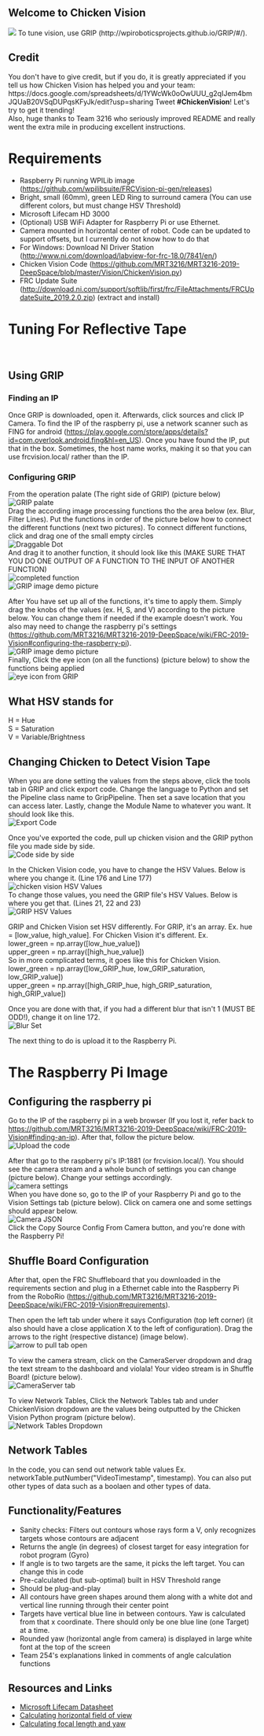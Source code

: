 <h2> Welcome to Chicken Vision </h2>
<img src="https://github.com/team3997/ChickenVision/blob/master/StickerVision.svg"/>
To tune vision, use GRIP (http://wpiroboticsprojects.github.io/GRIP/#/).
<h2> Credit </h2>
You don't have to give credit, but if you do, it is greatly appreciated if you tell us how Chicken Vision has helped you and your team: https://docs.google.com/spreadsheets/d/1YWcWk0oOwUUU_g2qIJem4bmJQUaB20VSqDUPqsKFyJk/edit?usp=sharing
Tweet <b>#ChickenVision</b>! Let's try to get it trending!
 <br/>Also, huge thanks to Team 3216 who seriously improved README and really went the extra mile in producing excellent instructions.

# Requirements
* Raspberry Pi running WPILib image (https://github.com/wpilibsuite/FRCVision-pi-gen/releases)
* Bright, small (60mm), green LED Ring to surround camera (You can use different colors, but must change HSV Threshold)
* Microsoft Lifecam HD 3000
* (Optional) USB WiFi Adapter for Raspberry Pi or use Ethernet.
* Camera mounted in horizontal center of robot. Code can be updated to support offsets, but I currently do not know how to do that
* For Windows: Download NI Driver Station (http://www.ni.com/download/labview-for-frc-18.0/7841/en/)
* Chicken Vision Code (https://github.com/MRT3216/MRT3216-2019-DeepSpace/blob/master/Vision/ChickenVision.py)
* FRC Update Suite (http://download.ni.com/support/softlib/first/frc/FileAttachments/FRCUpdateSuite_2019.2.0.zip) (extract and install)

# Tuning For Reflective Tape
<br>

## Using GRIP

### Finding an IP
Once GRIP is downloaded, open it. Afterwards, click sources and click IP Camera. To find the IP of the raspberry pi, use a network scanner such as FING for android (https://play.google.com/store/apps/details?id=com.overlook.android.fing&hl=en_US). Once you have found the IP, put that in the box. Sometimes, the host name works, making it so that you can use frcvision.local/ rather than the IP.

### Configuring GRIP
From the operation palate (The right side of GRIP) (picture below) 
<br> 
![GRIP palate](https://github.com/MRT3216/MRT3216-2019-DeepSpace/blob/master/Vision/example_photos/palate.PNG) 
<br> 
Drag the according image processing functions tho the area below (ex. Blur, Filter Lines). Put the functions in order of the picture below how to connect the different functions (next two pictures). To connect different functions, click and drag one of the small empty circles 
<br> 
![Draggable Dot](https://github.com/MRT3216/MRT3216-2019-DeepSpace/blob/master/Vision/example_photos/emptyDrag.PNG) 
<br>
And drag it to another function, it should look like this (MAKE SURE THAT YOU DO ONE OUTPUT OF A FUNCTION TO THE INPUT OF ANOTHER FUNCTION)
<br>
![completed function](https://github.com/MRT3216/MRT3216-2019-DeepSpace/blob/master/Vision/example_photos/draggedComplete.PNG)
<br>
![GRIP image demo picture](https://github.com/MRT3216/MRT3216-2019-DeepSpace/blob/master/Vision/example_photos/GRIP.PNG?raw=true)

After You have set up all of the functions, it's time to apply them. Simply drag the knobs of the values (ex. H, S, and V) according to the picture below. You can change them if needed if the example doesn't work. You also may need to change the raspberry pi's settings (https://github.com/MRT3216/MRT3216-2019-DeepSpace/wiki/FRC-2019-Vision#configuring-the-raspberry-pi).
<br>
![GRIP image demo picture](https://github.com/MRT3216/MRT3216-2019-DeepSpace/blob/master/Vision/example_photos/GRIP.PNG?raw=true)
<br>
Finally, Click the eye icon (on all the functions) (picture below) to show the functions being applied
<br>
![eye icon from GRIP](https://github.com/MRT3216/MRT3216-2019-DeepSpace/blob/master/Vision/example_photos/eye.PNG)
<br>

## What HSV stands for
H = Hue
<br>
S = Saturation
<br>
V = Variable/Brightness

## Changing Chicken to Detect Vision Tape
When you are done setting the values from the steps above, click the tools tab in GRIP and click export code. Change the language to Python and set the Pipeline class name to GripPipeline. Then set a save location that you can access later. Lastly, change the Module Name to whatever you want. It should look like this.
<br>
![Export Code](https://github.com/MRT3216/MRT3216-2019-DeepSpace/blob/master/Vision/example_photos/codeGen.PNG)
<br>

Once you've exported the code, pull up chicken vision and the GRIP python file you made side by side.
<br>
![Code side by side](https://github.com/MRT3216/MRT3216-2019-DeepSpace/blob/master/Vision/example_photos/codesidebyside.PNG)
<br>

In the Chicken Vision code, you have to change the HSV Values. Below is where you change it. (Line 176 and Line 177)
<br>
![chicken vision HSV Values](https://github.com/MRT3216/MRT3216-2019-DeepSpace/blob/master/Vision/example_photos/HSVChicken.PNG)
<br>
To change those values, you need the GRIP file's HSV Values. Below is where you get that. (Lines 21, 22 and 23) 
<br>
![GRIP HSV Values](https://github.com/MRT3216/MRT3216-2019-DeepSpace/blob/master/Vision/example_photos/HSVGRIP.PNG)

GRIP and Chicken Vision set HSV differently. For GRIP, it's an array. Ex. hue = [low_value, high_value]. For Chicken Vision it's different. Ex. 
<br>
lower_green = np.array([low_hue_value])
<br>
upper_green = np.array([high_hue_value])
<br>
So in more complicated terms, it goes like this for Chicken Vision.
<br>
lower_green = np.array([low_GRIP_hue, low_GRIP_saturation, low_GRIP_value])
<br>
upper_green = np.array([high_GRIP_hue, high_GRIP_saturation, high_GRIP_value])
<br>

Once you are done with that, if you had a different blur that isn't 1 (MUST BE ODD!), change it on line 172.
<br>
![Blur Set](https://github.com/MRT3216/MRT3216-2019-DeepSpace/blob/master/Vision/example_photos/blur.PNG)
<br>

The next thing to do is upload it to the Raspberry Pi.
# The Raspberry Pi Image

## Configuring the raspberry pi

Go to the IP of the raspberry pi in a web browser (If you lost it, refer back to https://github.com/MRT3216/MRT3216-2019-DeepSpace/wiki/FRC-2019-Vision#finding-an-ip). After that, follow the picture below.
<br>
![Upload the code](https://github.com/MRT3216/MRT3216-2019-DeepSpace/blob/master/Vision/example_photos/OpenChicken.PNG)

After that go to the raspberry pi's IP:1881 (or frcvision.local/). You should see the camera stream and a whole bunch of settings you can change (picture below). Change your settings accordingly.
<br>
![camera settings](https://github.com/MRT3216/MRT3216-2019-DeepSpace/blob/master/Vision/example_photos/optionsCamera.PNG)
<br>
When you have done so, go to the IP of your Raspberry Pi and go to the Vision Settings tab (picture below). Click on camera one and some settings should appear below.
<br>
![Camera JSON](https://github.com/MRT3216/MRT3216-2019-DeepSpace/blob/master/Vision/example_photos/optionsCameralocal.PNG)
<br>
Click the Copy Source Config From Camera button, and you're done with the Raspberry Pi!
<br>

## Shuffle Board Configuration
After that, open the FRC Shuffleboard that you downloaded in the requirements section and plug in a Ethernet cable into the Raspberry Pi from the RoboRio (https://github.com/MRT3216/MRT3216-2019-DeepSpace/wiki/FRC-2019-Vision#requirements).

Then open the left tab under where it says Configuration (top left corner) (it also should have a close application X to the left of configuration). Drag the arrows to the right (respective distance) (image below).
<br>
![arrow to pull tab open](https://github.com/MRT3216/MRT3216-2019-DeepSpace/blob/master/Vision/example_photos/arrows.PNG)
<br>

To view the camera stream, click on the CameraServer dropdown and drag the text stream to the dashboard and violala! Your video stream is in Shuffle Board! (picture below).
<br>
![CameraServer tab](https://github.com/MRT3216/MRT3216-2019-DeepSpace/blob/master/Vision/example_photos/shuffboardCameraServer.PNG)
<br>

To view Network Tables, Click the Network Tables tab and under ChickenVision dropdown are the values being outputted by the Chicken Vision Python program (picture below).
<br>
![Network Tables Dropdown](https://github.com/MRT3216/MRT3216-2019-DeepSpace/blob/master/Vision/example_photos/shuffboardNetworkTables.PNG)
<br>

## Network Tables

In the code, you can send out network table values Ex. networkTable.putNumber("VideoTimestamp", timestamp). You can also put other types of data such as a boolaen and other types of data.


<h2>Functionality/Features</h3>
<ul>
  <li>Sanity checks: Filters out contours whose rays form a V, only recognizes targets whose contours are adjacent</li>
  <li>Returns the angle (in degrees) of closest target for easy integration for robot program (Gyro)</li>
  <li>If angle is to two targets are the same, it picks the left target. You can change this in code</li>
  <li>Pre-calculated (but sub-optimal) built in HSV Threshold range</li>
  <li>Should be plug-and-play</li>
  <li>All contours have green shapes around them along with a white dot and vertical line running through their center point</li>
  <li>Targets have vertical blue line in between contours. Yaw is calculated from that x coordinate. There should only be one blue line (one Target) at a time.</li>
  <li>Rounded yaw (horizontal angle from camera) is displayed in large white font at the top of the screen</li>
  <li>Team 254's explanations linked in comments of angle calculation functions</li>
</ul>

<h2>Resources and Links</h2>
<ul>
  <li><a href="https://dl2jx7zfbtwvr.cloudfront.net/specsheets/WEBC1010.pdf"> Microsoft Lifecam Datasheet</a></li>
  <li><a href="http://vrguy.blogspot.com/2013/04/converting-diagonal-field-of-view-and.html"> Calculating horizontal field of view</a></li>
  <li><a href="https://www.team254.com/documents/vision-control/"> Calculating focal length and yaw</a></li>
 
</ul>


